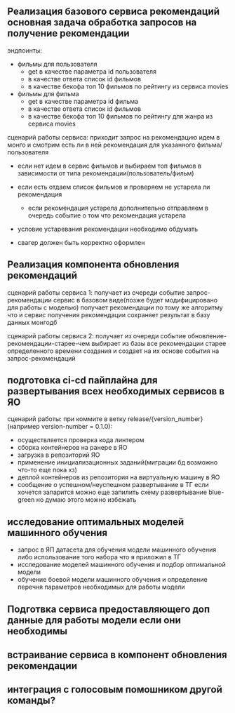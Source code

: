 ## Реализация базового сервиса рекомендаций основная задача обработка запросов на получение рекомендации

эндпоинты:
 - фильмы для пользователя 
   - get в качестве параметра id пользователя 
   - в качестве ответа список id фильмов
   - в качестве бекофа топ 10 фильмов по рейтингу из сервиса movies
 - фильмы для фильма
   - get в качестве параметра id фильма
   - в качестве ответа список id фильмов
   - в качестве бекофа топ 10 фильмов по рейтингу для жанра из сервиса movies    

сценарий работы сервиса: приходит запрос на рекомендацию идем в монго и смотрим есть ли в ней рекомендация для указанного фильма/пользователя 
 - если нет идем в сервис фильмов и выбираем топ фильмов в зависимости от типа рекомендации(пользователь/фильм) 
 - если есть отдаем список фильмов и проверяем не устарела ли рекомендация
   - если рекомендация устарела дополнительно отправляем в очередь событие о том что рекомендация устарела


 - условие устаревания рекомендации необходимо обдумать
 - свагер должен быть корректно оформлен

## Реализация компонента обновления рекомендаций

сценарий работы сервиса 1: получает из очереди событие запрос-рекомендации сервис в базовом виде(позже будет модифицировано для работы с моделью) получает рекомендации по тому же алгоритму что и сервис получения рекомендации сохраняет результат в базу данных монгодб

сценарий работы сервиса 2: получает из очереди событие обновление-рекомендации-старее-чем выбирает из базы все рекомендации старее определенного времени создания и создает на их основе события на запрос-рекомендаций

## подготовка ci-cd пайплайна для развертывания всех необходимых сервисов в ЯО 

сценарий работы: при коммите в ветку release/{version_number}(например version-number = 0.1.0):
 - осуществляется проверка кода линтером
 - сборка контейнеров на ранере в ЯО
 - загрузка в репозиторий ЯО
 - применение инициализационных заданий(миграции бд возможно что-то еще пока хз)
 - деплой контейнеров из репозитория на виртуальную машину в ЯО
 - сообщение о успешном/неуспешном развертывание в ТГ
если хочется запарится можно еще запилить схему развертывание blue-green но думаю этого можно избежать

## исследование оптимальных моделей машинного обучения
 - запрос в ЯП датасета для обучения модели машинного обучения либо использование того набора что я приложил в ТГ
 - исследование моделей машинного обучения и подбор оптимальной модели
 - обучение боевой модели машинного обучения и определение перечня параметров необходимых для работы модели

## Подготвка сервиса предоставляющего доп данные для работы модели если они необходимы
## встраивание сервиса в компонент обновления рекомендации
## интеграция с голосовым помошником другой команды?
